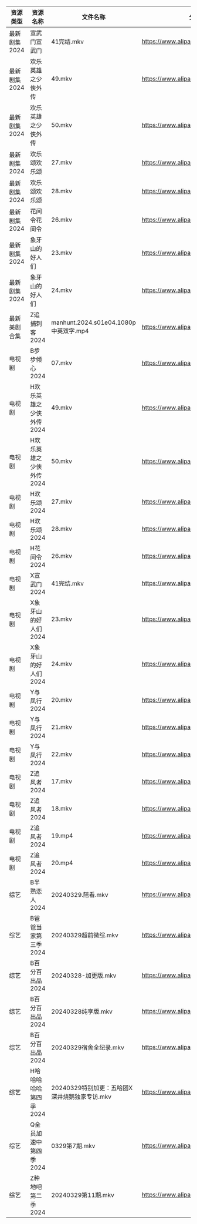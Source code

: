| 资源类型     | 资源名称           | 文件名称                              | 分享链接                                 | 更新时间                |
| -------- | -------------- | --------------------------------- | ------------------------------------ | ------------------- |
| 最新剧集2024 | 宣武门宣武门         | 41完结.mkv                          | https://www.alipan.com/s/cHgMm91UCwf | 2024-03-29 00:08:22 |
| 最新剧集2024 | 欢乐英雄之少侠外传      | 49.mkv                            | https://www.alipan.com/s/FdRoakMy1NJ | 2024-03-29 14:08:35 |
| 最新剧集2024 | 欢乐英雄之少侠外传      | 50.mkv                            | https://www.alipan.com/s/FdRoakMy1NJ | 2024-03-29 14:08:35 |
| 最新剧集2024 | 欢乐颂欢乐颂         | 27.mkv                            | https://www.alipan.com/s/BfL6e5wsSZs | 2024-03-29 00:08:29 |
| 最新剧集2024 | 欢乐颂欢乐颂         | 28.mkv                            | https://www.alipan.com/s/BfL6e5wsSZs | 2024-03-29 00:08:28 |
| 最新剧集2024 | 花间令花间令         | 26.mkv                            | https://www.alipan.com/s/Sq2BEt9u75s | 2024-03-29 14:08:49 |
| 最新剧集2024 | 象牙山的好人们        | 23.mkv                            | https://www.alipan.com/s/rUn9XHEFF7a | 2024-03-29 14:08:52 |
| 最新剧集2024 | 象牙山的好人们        | 24.mkv                            | https://www.alipan.com/s/rUn9XHEFF7a | 2024-03-29 14:08:52 |
| 最新美剧合集   | Z追捕刺客2024      | manhunt.2024.s01e04.1080p中英双字.mp4 | https://www.alipan.com/s/pKgh4oZhx3t | 2024-03-29 14:06:57 |
| 电视剧      | B步步倾心2024      | 07.mkv                            | https://www.alipan.com/s/PQr6VqXP1pv | 2024-03-29 14:05:09 |
| 电视剧      | H欢乐英雄之少侠外传2024 | 49.mkv                            | https://www.alipan.com/s/p6yW65rujUt | 2024-03-29 14:05:33 |
| 电视剧      | H欢乐英雄之少侠外传2024 | 50.mkv                            | https://www.alipan.com/s/p6yW65rujUt | 2024-03-29 14:05:33 |
| 电视剧      | H欢乐颂2024       | 27.mkv                            | https://www.alipan.com/s/nX7Ep6n3v7t | 2024-03-29 00:05:45 |
| 电视剧      | H欢乐颂2024       | 28.mkv                            | https://www.alipan.com/s/nX7Ep6n3v7t | 2024-03-29 00:05:45 |
| 电视剧      | H花间令2024       | 26.mkv                            | https://www.alipan.com/s/edL9ctjxL4z | 2024-03-29 14:05:41 |
| 电视剧      | X宣武门2024       | 41完结.mkv                          | https://www.alipan.com/s/EPjGZid2XD5 | 2024-03-29 00:06:19 |
| 电视剧      | X象牙山的好人们2024   | 23.mkv                            | https://www.alipan.com/s/fc7KZReiCHC | 2024-03-29 14:06:23 |
| 电视剧      | X象牙山的好人们2024   | 24.mkv                            | https://www.alipan.com/s/fc7KZReiCHC | 2024-03-29 14:06:22 |
| 电视剧      | Y与凤行2024       | 20.mkv                            | https://www.alipan.com/s/AqtYXuspkBt | 2024-03-29 00:06:32 |
| 电视剧      | Y与凤行2024       | 21.mkv                            | https://www.alipan.com/s/AqtYXuspkBt | 2024-03-29 00:06:31 |
| 电视剧      | Y与凤行2024       | 22.mkv                            | https://www.alipan.com/s/AqtYXuspkBt | 2024-03-29 21:07:54 |
| 电视剧      | Z追风者2024       | 17.mkv                            | https://www.alipan.com/s/5WiMcYBHLCM | 2024-03-29 00:07:00 |
| 电视剧      | Z追风者2024       | 18.mkv                            | https://www.alipan.com/s/5WiMcYBHLCM | 2024-03-29 00:06:59 |
| 电视剧      | Z追风者2024       | 19.mp4                            | https://www.alipan.com/s/5WiMcYBHLCM | 2024-03-29 21:08:33 |
| 电视剧      | Z追风者2024       | 20.mp4                            | https://www.alipan.com/s/5WiMcYBHLCM | 2024-03-29 21:08:33 |
| 综艺       | B半熟恋人2024      | 20240329.陪看.mkv                   | https://www.alipan.com/s/cyh8UPQtN4p | 2024-03-29 21:08:38 |
| 综艺       | B爸爸当家第三季2024   | 20240329超前微综.mkv                  | https://www.alipan.com/s/CZcWZGAe35k | 2024-03-29 14:07:06 |
| 综艺       | B百分百出品2024     | 20240328-加更版.mkv                  | https://www.alipan.com/s/N2RcoMVTDZC | 2024-03-29 14:07:10 |
| 综艺       | B百分百出品2024     | 20240328纯享版.mkv                   | https://www.alipan.com/s/N2RcoMVTDZC | 2024-03-29 14:07:09 |
| 综艺       | B百分百出品2024     | 20240329宿舍全纪录.mkv                 | https://www.alipan.com/s/N2RcoMVTDZC | 2024-03-29 14:07:09 |
| 综艺       | H哈哈哈哈哈第四季2024  | 20240329特别加更：五哈团X深井烧鹅独家专访.mkv     | https://www.alipan.com/s/CgezbEPvmVp | 2024-03-29 14:07:29 |
| 综艺       | Q全员加速中第四季2024  | 0329第7期.mkv                       | https://www.alipan.com/s/e7gcZ4pytd9 | 2024-03-29 21:09:15 |
| 综艺       | Z种地吧第二季2024    | 20240329第11期.mkv                  | https://www.alipan.com/s/1DyAWe9bo96 | 2024-03-29 14:08:19 |
